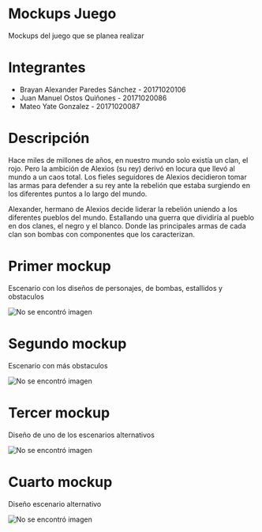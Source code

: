 # Mockups Juego
Mockups del juego que se planea realizar

# Integrantes

* Brayan Alexander Paredes Sánchez - 20171020106  
* Juan Manuel Ostos Quiñones - 20171020086  
* Mateo Yate Gonzalez - 20171020087  

# Descripción

Hace miles de millones de años, en nuestro mundo solo existía un clan, el rojo. Pero la ambición de Alexios (su rey) derivó en locura que llevó al mundo a un caos total. Los fieles seguidores de Alexios decidieron tomar las armas para defender a su rey ante la rebelión que estaba surgiendo en los diferentes puntos a lo largo del mundo.

Alexander, hermano de Alexios decide liderar la rebelión uniendo a los diferentes pueblos del mundo. Estallando una guerra que dividiría al pueblo en dos clanes, el negro y el blanco. Donde las principales armas de cada clan son bombas con componentes que los caracterizan.

# Primer mockup

Escenario con los diseños de personajes, de bombas, estallidos y obstaculos

![No se encontró imagen](https://github.com/brayanpasa99/MockupsJuego/blob/master/Mockup%201.png)

# Segundo mockup

Escenario con más obstaculos 

![No se encontró imagen](https://github.com/brayanpasa99/MockupsJuego/blob/master/Mockup%202.png)

# Tercer mockup

Diseño de uno de los escenarios alternativos

![No se encontró imagen](https://github.com/brayanpasa99/MockupsJuego/blob/master/Mockup%203.png)

# Cuarto mockup

Diseño escenario alternativo

![No se encontró imagen](https://github.com/brayanpasa99/MockupsJuego/blob/master/Mockup%204.png)

